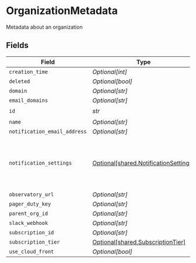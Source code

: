 # OrganizationMetadata

Metadata about an organization


## Fields

| Field                                                                                | Type                                                                                 | Required                                                                             | Description                                                                          |
| ------------------------------------------------------------------------------------ | ------------------------------------------------------------------------------------ | ------------------------------------------------------------------------------------ | ------------------------------------------------------------------------------------ |
| `creation_time`                                                                      | *Optional[int]*                                                                      | :heavy_minus_sign:                                                                   | N/A                                                                                  |
| `deleted`                                                                            | *Optional[bool]*                                                                     | :heavy_minus_sign:                                                                   | N/A                                                                                  |
| `domain`                                                                             | *Optional[str]*                                                                      | :heavy_minus_sign:                                                                   | N/A                                                                                  |
| `email_domains`                                                                      | *Optional[str]*                                                                      | :heavy_minus_sign:                                                                   | N/A                                                                                  |
| `id`                                                                                 | *str*                                                                                | :heavy_check_mark:                                                                   | N/A                                                                                  |
| `name`                                                                               | *Optional[str]*                                                                      | :heavy_minus_sign:                                                                   | N/A                                                                                  |
| `notification_email_address`                                                         | *Optional[str]*                                                                      | :heavy_minus_sign:                                                                   | N/A                                                                                  |
| `notification_settings`                                                              | [Optional[shared.NotificationSettings]](../../models/shared/notificationsettings.md) | :heavy_minus_sign:                                                                   | Settings that control how and when notifications are delivered.                      |
| `observatory_url`                                                                    | *Optional[str]*                                                                      | :heavy_minus_sign:                                                                   | N/A                                                                                  |
| `pager_duty_key`                                                                     | *Optional[str]*                                                                      | :heavy_minus_sign:                                                                   | N/A                                                                                  |
| `parent_org_id`                                                                      | *Optional[str]*                                                                      | :heavy_minus_sign:                                                                   | N/A                                                                                  |
| `slack_webhook`                                                                      | *Optional[str]*                                                                      | :heavy_minus_sign:                                                                   | N/A                                                                                  |
| `subscription_id`                                                                    | *Optional[str]*                                                                      | :heavy_minus_sign:                                                                   | N/A                                                                                  |
| `subscription_tier`                                                                  | [Optional[shared.SubscriptionTier]](../../models/shared/subscriptiontier.md)         | :heavy_minus_sign:                                                                   | N/A                                                                                  |
| `use_cloud_front`                                                                    | *Optional[bool]*                                                                     | :heavy_minus_sign:                                                                   | N/A                                                                                  |